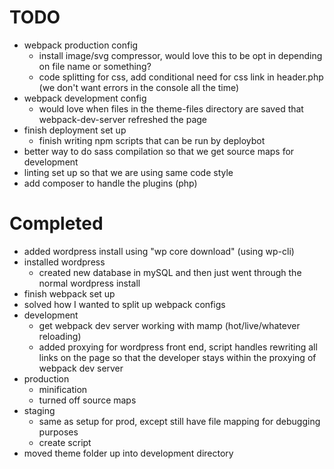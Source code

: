 # TODO
- webpack production config
  - install image/svg compressor, would love this to be opt in depending on file name or something?
  - code splitting for css, add conditional need for css link in header.php (we don't want errors in the console all the time)
- webpack development config
  - would love when files in the theme-files directory are saved that webpack-dev-server refreshed the page
- finish deployment set up
  - finish writing npm scripts that can be run by deploybot
- better way to do sass compilation so that we get source maps for development
- linting set up so that we are using same code style
- add composer to handle the plugins (php)


# Completed
- added wordpress install using "wp core download" (using wp-cli)
- installed wordpress
  - created new database in mySQL and then just went through the normal wordpress install
- finish webpack set up
- solved how I wanted to split up webpack configs
- development
  - get webpack dev server working with mamp (hot/live/whatever reloading)
  - added proxying for wordpress front end, script handles rewriting all links on the page so that
    the developer stays within the proxying of webpack dev server
- production
  - minification
  - turned off source maps
- staging
  - same as setup for prod, except still have file mapping for debugging purposes
  - create script
- moved theme folder up into development directory
